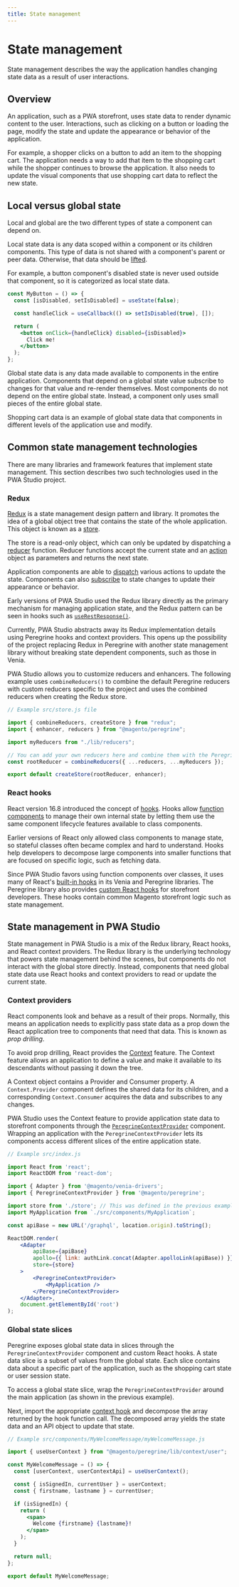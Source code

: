 ```yaml
---
title: State management
---
```


# State management

State management describes the way the application handles changing state data as a result of user interactions.

## Overview

An application, such as a PWA storefront, uses state data to render dynamic content to the user.
Interactions, such as clicking on a button or loading the page, modify the state and update the appearance or behavior of the application.

For example, a shopper clicks on a button to add an item to the shopping cart.
The application needs a way to add that item to the shopping cart while the shopper continues to browse the application.
It also needs to update the visual components that use shopping cart data to reflect the new state.

## Local versus global state

Local and global are the two different types of state a component can depend on.

Local state data is any data scoped within a component or its children components.
This type of data is not shared with a component's parent or peer data.
Otherwise, that data should be [lifted][].

[lifted]: https://reactjs.org/docs/lifting-state-up.html

For example, a button component's disabled state is never used outside that component, so
it is categorized as local state data.

```jsx
const MyButton = () => {
  const [isDisabled, setIsDisabled] = useState(false);

  const handleClick = useCallback(() => setIsDisabled(true), []);

  return (
    <button onClick={handleClick} disabled={isDisabled}>
      Click me!
    </button>
  );
};
```

Global state data is any data made available to components in the entire application.
Components that depend on a global state value subscribe to changes for that value and re-render themselves.
Most components do not depend on the entire global state.
Instead, a component only uses small pieces of the entire global state.

Shopping cart data is an example of global state data that components in different levels of the application use and modify.

## Common state management technologies

There are many libraries and framework features that implement state management.
This section describes two such technologies used in the PWA Studio project.

### Redux

[Redux][] is a state management design pattern and library.
It promotes the idea of a global object tree that contains the state of the whole application.
This object is known as a [store][].

[redux]: https://redux.js.org/introduction/getting-started
[store]: https://redux.js.org/glossary#store

The store is a read-only object, which can only be updated by dispatching a [reducer][] function.
Reducer functions accept the current state and an [action][] object as parameters and returns the next state.

[reducer]: https://redux.js.org/glossary#reducer
[action]: https://redux.js.org/basics/actions

Application components are able to [dispatch][] various actions to update the state.
Components can also [subscribe][] to state changes to update their appearance or behavior.

[dispatch]: https://redux.js.org/api/store#dispatchaction
[subscribe]: https://redux.js.org/api/store#subscribelistener

Early versions of PWA Studio used the Redux library directly as the primary mechanism for managing application state,
and the Redux pattern can be seen in hooks such as [`useRestResponse()`][].

[`userestresponse()`]: https://github.com/magento/pwa-studio/blob/develop/packages/peregrine/lib/hooks/useRestResponse.js

Currently, PWA Studio abstracts away its Redux implementation details using Peregrine hooks and context providers.
This opens up the possibility of the project replacing Redux in Peregrine with another state management library without breaking state dependent components, such as those in Venia.

PWA Studio allows you to customize reducers and enhancers.
The following example uses `combineReducers()` to combine the default Peregrine reducers with custom reducers specific to the project and uses the combined reducers when creating the Redux store.

```jsx
// Example src/store.js file

import { combineReducers, createStore } from "redux";
import { enhancer, reducers } from "@magento/peregrine";

import myReducers from "./lib/reducers";

// You can add your own reducers here and combine them with the Peregrine exports.
const rootReducer = combineReducers({ ...reducers, ...myReducers });

export default createStore(rootReducer, enhancer);
```

### React hooks

React version 16.8 introduced the concept of [hooks][].
Hooks allow [function components][] to manage their own internal state by letting them use the same component lifecycle features available to class components.

[hooks]: https://reactjs.org/docs/hooks-intro.html
[function components]: https://reactjs.org/docs/components-and-props.html#function-and-class-components

Earlier versions of React only allowed class components to manage state,
so stateful classes often became complex and hard to understand.
Hooks help developers to decompose large components into smaller functions that are focused on specific logic, such as fetching data.

Since PWA Studio favors using function components over classes, it uses many of React's [built-in hooks][] in its Venia and Peregrine libraries.
The Peregrine library also provides [custom React hooks][] for storefront developers.
These hooks contain common Magento storefront logic such as state management.

[built-in hooks]: https://reactjs.org/docs/hooks-reference.html
[custom react hooks]: https://reactjs.org/docs/hooks-custom.html

## State management in PWA Studio

State management in PWA Studio is a mix of the Redux library, React hooks, and React context providers.
The Redux library is the underlying technology that powers state management behind the scenes, but
components do not interact with the global store directly.
Instead, components that need global state data use React hooks and context providers to read or update the current state.

### Context providers

React components look and behave as a result of their props.
Normally, this means an application needs to explicitly pass state data as a prop down the React application tree to components that need that data.
This is known as _prop drilling_.

To avoid prop drilling, React provides the [Context][] feature.
The Context feature allows an application to define a value and make it available to its descendants without passing it down the tree.

[context]: https://reactjs.org/docs/context.html

A Context object contains a Provider and Consumer property.
A `Context.Provider` component defines the shared data for its children, and
a corresponding `Context.Consumer` acquires the data and subscribes to any changes.

PWA Studio uses the Context feature to provide application state data to storefront components through the [`PeregrineContextProvider`][] component.
Wrapping an application with the `PeregrineContextProvider` lets its components access different slices of the entire application state.

[`peregrinecontextprovider`]: https://github.com/magento/pwa-studio/blob/develop/packages/peregrine/lib/PeregrineContextProvider/peregrineContextProvider.js

```jsx
// Example src/index.js

import React from 'react';
import ReactDOM from 'react-dom';

import { Adapter } from '@magento/venia-drivers';
import { PeregrineContextProvider } from '@magento/peregrine';

import store from './store'; // This was defined in the previous example
import MyApplication from `./src/components/MyApplication`;

const apiBase = new URL('/graphql', location.origin).toString();

ReactDOM.render(
    <Adapter
        apiBase={apiBase}
        apollo={{ link: authLink.concat(Adapter.apolloLink(apiBase)) }}
        store={store}
    >
        <PeregrineContextProvider>
            <MyApplication />
        </PeregrineContextProvider>
    </Adapter>,
    document.getElementById('root')
);

```

### Global state slices

Peregrine exposes global state data in slices through the `PeregrineContextProvider` component and custom React hooks.
A state data slice is a subset of values from the global state.
Each slice contains data about a specific part of the application, such as the shopping cart state or user session state.

To access a global state slice, wrap the `PeregrineContextProvider` around the main application (as shown in the previous example).

Next, import the appropriate [context hook][] and decompose the array returned by the hook function call.
The decomposed array yields the state data and an API object to update that state.

[context hook]: https://github.com/magento/pwa-studio/tree/develop/packages/peregrine/lib/context

```jsx
// Example src/components/MyWelcomeMessage/myWelcomeMessage.js

import { useUserContext } from "@magento/peregrine/lib/context/user";

const MyWelcomeMessage = () => {
  const [userContext, userContextApi] = useUserContext();

  const { isSignedIn, currentUser } = userContext;
  const { firstname, lastname } = currentUser;

  if (isSignedIn) {
    return (
      <span>
        Welcome {firstname} {lastname}!
      </span>
    );
  }

  return null;
};

export default MyWelcomeMessage;
```
